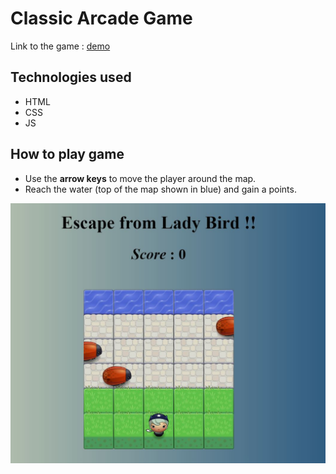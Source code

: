 # Classic Arcade Game 

Link to the game : [demo](https://parvathirpai.github.io/Arcade/)

## Technologies used
* HTML
* CSS
* JS

## How to play game

* Use the **arrow keys** to move the player around the map.
* Reach the water (top of the map shown in blue) and gain a points.

![Arcade](images/demo.JPG)

